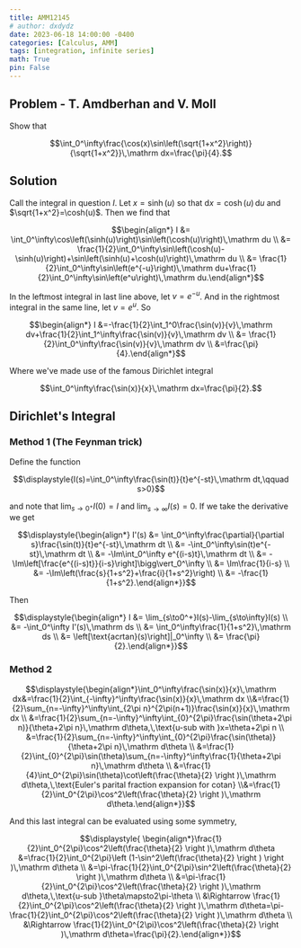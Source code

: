 ```yaml
---
title: AMM12145
# author: dxdydz
date: 2023-06-18 14:00:00 -0400
categories: [Calculus, AMM]
tags: [integration, infinite series]
math: True
pin: False
---
```


## Problem - T. Amdberhan and V. Moll

Show that

$$\int_0^\infty\frac{\cos(x)\sin\left(\sqrt{1+x^2}\right)}{\sqrt{1+x^2}}\,\mathrm dx=\frac{\pi}{4}.$$

## Solution

Call the integral in question $I$. Let $x=\sinh(u)$ so that $\mathrm dx=\cosh(u)\,\mathrm du$ and $\sqrt{1+x^2}=\cosh(u)$. Then we find that

$$\begin{align*}    I &= \int_0^\infty\cos\left(\sinh(u)\right)\sin\left(\cosh(u)\right)\,\mathrm du \\      &= \frac{1}{2}\int_0^\infty\sin\left(\cosh(u)-\sinh(u)\right)+\sin\left(\sinh(u)+\cosh(u)\right)\,\mathrm du \\      &= \frac{1}{2}\int_0^\infty\sin\left(e^{-u}\right)\,\mathrm du+\frac{1}{2}\int_0^\infty\sin\left(e^u\right)\,\mathrm du.\end{align*}$$

In the leftmost integral in last line above, let $v=e^{-u}$. And in the rightmost integral in the same line, let $v=e^u.$ So

$$\begin{align*}    I &=-\frac{1}{2}\int_1^0\frac{\sin(v)}{v}\,\mathrm dv+\frac{1}{2}\int_1^\infty\frac{\sin(v)}{v}\,\mathrm dv \\      &= \frac{1}{2}\int_0^\infty\frac{\sin(v)}{v}\,\mathrm dv \\      &=\frac{\pi}{4}.\end{align*}$$

Where we've made use of the famous Dirichlet integral

$$\int_0^\infty\frac{\sin(x)}{x}\,\mathrm dx=\frac{\pi}{2}.$$

## Dirichlet's Integral

### Method 1 (The Feynman trick)

Define the function

$$\displaystyle{I(s)=\int_0^\infty\frac{\sin(t)}{t}e^{-st}\,\mathrm dt,\qquad s>0}$$

and note that $\lim_{s\to0^+}I(0)=I$ and $\lim_{s\to\infty}I(s)=0.$ If we take the derivative we get

$$\displaystyle{\begin{align*}    I'(s) &= \int_0^\infty\frac{\partial}{\partial s}\frac{\sin(t)}{t}e^{-st}\,\mathrm dt \\          &= -\int_0^\infty\sin(t)e^{-st}\,\mathrm dt \\          &= -\Im\int_0^\infty e^{(i-s)t}\,\mathrm dt \\          &= -\Im\left[\frac{e^{(i-s)t}}{i-s}\right]\bigg\vert_0^\infty \\          &= \Im\frac{1}{i-s} \\          &= -\Im\left(\frac{s}{1+s^2}+\frac{i}{1+s^2}\right) \\          &= -\frac{1}{1+s^2}.\end{align*}}$$

Then

$$\displaystyle{\begin{align*}    I &= \lim_{s\to0^+}I(s)-\lim_{s\to\infty}I(s) \\      &= -\int_0^\infty I'(s)\,\mathrm ds \\      &= \int_0^\infty\frac{1}{1+s^2}\,\mathrm ds \\      &= \left[\text{acrtan}(s)\right]|_0^\infty \\      &= \frac{\pi}{2}.\end{align*}}$$

### Method 2

$$\displaystyle{\begin{align*}\int_0^\infty\frac{\sin(x)}{x}\,\mathrm dx&=\frac{1}{2}\int_{-\infty}^\infty\frac{\sin(x)}{x}\,\mathrm dx \\&=\frac{1}{2}\sum_{n=-\infty}^\infty\int_{2\pi n}^{2\pi(n+1)}\frac{\sin(x)}{x}\,\mathrm dx \\  &=\frac{1}{2}\sum_{n=-\infty}^\infty\int_{0}^{2\pi}\frac{\sin(\theta+2\pi n)}{\theta+2\pi n}\,\mathrm d\theta,\,\text{u-sub with }x=\theta+2\pi n \\  &=\frac{1}{2}\sum_{n=-\infty}^\infty\int_{0}^{2\pi}\frac{\sin(\theta)}{\theta+2\pi n}\,\mathrm d\theta \\  &=\frac{1}{2}\int_{0}^{2\pi}\sin(\theta)\sum_{n=-\infty}^\infty\frac{1}{\theta+2\pi n}\,\mathrm d\theta \\ &=\frac{1}{4}\int_0^{2\pi}\sin(\theta)\cot\left(\frac{\theta}{2} \right )\,\mathrm d\theta,\,\text{Euler's parital fraction expansion for cotan} \\&=\frac{1}{2}\int_0^{2\pi}\cos^2\left(\frac{\theta}{2} \right )\,\mathrm d\theta.\end{align*}}$$

And this last integral can be evaluated using some symmetry,

$$\displaystyle{    \begin{align*}\frac{1}{2}\int_0^{2\pi}\cos^2\left(\frac{\theta}{2} \right )\,\mathrm d\theta &=\frac{1}{2}\int_0^{2\pi}\left (1-\sin^2\left(\frac{\theta}{2} \right )  \right )\,\mathrm d\theta \\     &=\pi-\frac{1}{2}\int_0^{2\pi}\sin^2\left(\frac{\theta}{2} \right )\,\mathrm d\theta \\      &=\pi-\frac{1}{2}\int_0^{2\pi}\cos^2\left(\frac{\theta}{2} \right )\,\mathrm d\theta,\,\text{u-sub }\theta\mapsto2\pi-\theta \\      &\Rightarrow \frac{1}{2}\int_0^{2\pi}\cos^2\left(\frac{\theta}{2} \right )\,\mathrm d\theta=\pi-\frac{1}{2}\int_0^{2\pi}\cos^2\left(\frac{\theta}{2} \right )\,\mathrm d\theta \\      &\Rightarrow \frac{1}{2}\int_0^{2\pi}\cos^2\left(\frac{\theta}{2} \right )\,\mathrm d\theta=\frac{\pi}{2}.\end{align*}}$$